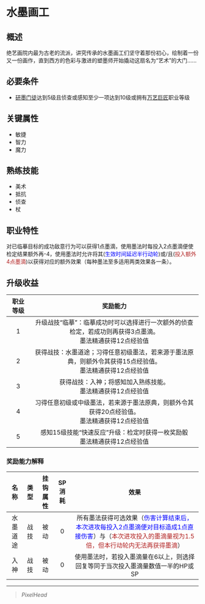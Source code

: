 # 水墨画工

## 概述

绝艺画院内最为古老的流派，讲究传承的水墨画工们坚守着那份初心，绘制着一份又一份画作，直到西方的色彩与激进的塑墨师开始撬动这扇名为“艺术”的大门……

## 必要条件

* <a href="../Artist_Apprentice" target="_blank">研墨门徒</a>达到5级且侦查或感知至少一项达到10级或拥有<a href="../Versatile_Colossus" target="_blank">万艺巨匠</a>职业等级

## 关键属性

* 敏捷
* 智力
* 魔力

## 熟练技能

* 美术
* 抵抗
* 侦查
* 杖

## 职业特性

对已临摹目标的成功敌意行为可以获得1点墨滴，使用墨法时每投入2点墨滴便使检定结果额外再-4，使用墨法时允许将其(<font color="#0000FF">生效时间延迟半行动轮</font>)或/且(<font color="#B22222">投入额外4点墨滴</font>)以获得对应的额外效果（每种墨法至多适用两类效果各一条）。

## 升级收益

职业等级|奖励能力
:--:|:--:
1|升级战技“临摹”：临摹成功时可以选择进行一次额外的侦查检定，若成功则再获得3点墨滴。<br>墨法精通获得12点经验值
2|获得战技：水墨道途；习得任意初级墨法，若来源于墨法原典，则额外令其获得15点经验值。<br>墨法精通获得12点经验值
3|获得战技：入神；将感知加入熟练技能。<br>墨法精通获得12点经验值
4|习得任意初级或中级墨法，若来源于墨法原典，则额外令其获得20点经验值。<br>墨法精通获得12点经验值
5|感知15级技能“快速反应”升级：检定时获得一枚奖励骰<br>墨法精通获得12点经验值

### 奖励能力解释

名称|类型|挂钩属性|SP消耗|效果
:--:|:--:|:--:|:--:|:--:
水墨道途|战技|被动|0|所有墨法获得可选效果（<font color="#0000FF">伤害计算结束后，本次进攻每投入2点墨滴便对目标造成1点直接伤害</font>）与（<font color="#B22222">本次进攻投入的墨滴量视为1.5倍，但本行动轮内无法再获得墨滴</font>）
入神|战技|被动|0|使用墨法时，若投入墨滴量在6以上，则选择回复等同于当次投入墨滴量数值一半的HP或SP

---

> *PixelHead*